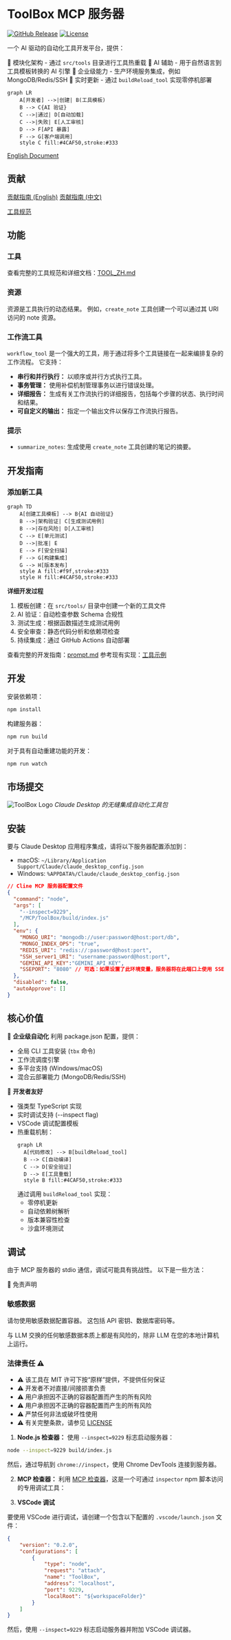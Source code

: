# ToolBox MCP 服务器
[![GitHub Release](https://img.shields.io/github/v/release/xiaoguomeiyitian/ToolBox)](https://github.com/xiaoguomeiyitian/ToolBox/releases)
[![License](https://img.shields.io/badge/License-MIT-green.svg)](LICENSE)

一个 AI 驱动的自动化工具开发平台，提供：

🧩 模块化架构 - 通过 `src/tools` 目录进行工具热重载
🤖 AI 辅助 - 用于自然语言到工具模板转换的 AI 引擎
🚀 企业级能力 - 生产环境服务集成，例如 MongoDB/Redis/SSH
🔄 实时更新 - 通过 `buildReload_tool` 实现零停机部署

```mermaid
graph LR
    A[开发者] -->|创建| B(工具模板)
    B --> C{AI 验证}
    C -->|通过| D[自动加载]
    C -->|失败| E[人工审核]
    D --> F[API 暴露]
    F --> G[客户端调用]
    style C fill:#4CAF50,stroke:#333
```

[English Document](README.md)

## 贡献
[贡献指南 (English)](CONTRIBUTING.md)
[贡献指南 (中文)](CONTRIBUTING_ZH.md)

[工具规范](TOOL_ZH.md)

## 功能

### 工具

查看完整的工具规范和详细文档：[TOOL_ZH.md](TOOL_ZH.md)

### 资源

资源是工具执行的动态结果。 例如，`create_note` 工具创建一个可以通过其 URI 访问的 note 资源。

### 工作流工具

`workflow_tool` 是一个强大的工具，用于通过将多个工具链接在一起来编排复杂的工作流程。 它支持：

- **串行和并行执行：** 以顺序或并行方式执行工具。
- **事务管理：** 使用补偿机制管理事务以进行错误处理。
- **详细报告：** 生成有关工作流执行的详细报告，包括每个步骤的状态、执行时间和结果。
- **可自定义的输出：** 指定一个输出文件以保存工作流执行报告。

### 提示

- `summarize_notes`: 生成使用 `create_note` 工具创建的笔记的摘要。

## 开发指南

### 添加新工具
```mermaid
graph TD
    A[创建工具模板] --> B{AI 自动验证}
    B -->|架构验证| C[生成测试用例]
    B -->|存在风险| D[人工审核]
    C --> E[单元测试]
    D -->|批准| E
    E --> F[安全扫描]
    F --> G[构建集成]
    G --> H[版本发布]
    style A fill:#f9f,stroke:#333
    style H fill:#4CAF50,stroke:#333
```

**详细开发过程**
1. 模板创建：在 `src/tools/` 目录中创建一个新的工具文件
2. AI 验证：自动检查参数 Schema 合规性
3. 测试生成：根据函数描述生成测试用例
4. 安全审查：静态代码分析和依赖项检查
5. 持续集成：通过 GitHub Actions 自动部署

查看完整的开发指南：[prompt.md](prompt.md)
参考现有实现：[工具示例](src/tools/)

## 开发

安装依赖项：

```bash
npm install
```

构建服务器：

```bash
npm run build
```

对于具有自动重建功能的开发：

```bash
npm run watch
```

## 市场提交

![ToolBox Logo](logo/ToolBox_logo.png)
*Claude Desktop 的无缝集成自动化工具包*

## 安装

要与 Claude Desktop 应用程序集成，请将以下服务器配置添加到：

- macOS: `~/Library/Application Support/Claude/claude_desktop_config.json`
- Windows: `%APPDATA%/Claude/claude_desktop_config.json`

```json
// Cline MCP 服务器配置文件
{
  "command": "node",
  "args": [
    "--inspect=9229",
    "/MCP/ToolBox/build/index.js"
  ],
  "env": {
    "MONGO_URI": "mongodb://user:password@host:port/db",
    "MONGO_INDEX_OPS": "true",
    "REDIS_URI": "redis://:password@host:port",
    "SSH_server1_URI": "username:password@host:port",
    "GEMINI_API_KEY":"GEMINI_API_KEY",
    "SSEPORT": "8080" // 可选：如果设置了此环境变量，服务器将在此端口上使用 SSE 协议。否则，默认使用 Stdio 协议。
  },
  "disabled": false,
  "autoApprove": []
}
```

## 核心价值

🚀 **企业级自动化**
利用 package.json 配置，提供：
- 全局 CLI 工具安装 (`tbx` 命令)
- 工作流调度引擎
- 多平台支持 (Windows/macOS)
- 混合云部署能力 (MongoDB/Redis/SSH)

🔧 **开发者友好**
- 强类型 TypeScript 实现
- 实时调试支持 (--inspect flag)
- VSCode 调试配置模板
- 热重载机制：
  ```mermaid
  graph LR
    A[代码修改] --> B[buildReload_tool]
    B --> C[自动编译]
    C --> D[安全验证]
    D --> E[工具重载]
    style B fill:#4CAF50,stroke:#333
  ```
  通过调用 `buildReload_tool` 实现：
  - 零停机更新
  - 自动依赖树解析
  - 版本兼容性检查
  - 沙盒环境测试

## 调试

由于 MCP 服务器的 stdio 通信，调试可能具有挑战性。 以下是一些方法：

🚧 免责声明

### 敏感数据
请勿使用敏感数据配置容器。 这包括 API 密钥、数据库密码等。

与 LLM 交换的任何敏感数据本质上都是有风险的，除非 LLM 在您的本地计算机上运行。

### 法律责任 ⚠️
- ⚠️ 该工具在 MIT 许可下按“原样”提供，不提供任何保证
- ⚠️ 开发者不对直接/间接损害负责
- ⚠️ 用户承担因不正确的容器配置而产生的所有风险
- ⚠️ 用户承担因不正确的容器配置而产生的所有风险
- ⚠️ 严禁任何非法或破坏性使用
- ⚠️ 有关完整条款，请参见 [LICENSE](LICENSE)

1. **Node.js 检查器：** 使用 `--inspect=9229` 标志启动服务器：

```bash
node --inspect=9229 build/index.js
```

然后，通过导航到 `chrome://inspect`，使用 Chrome DevTools 连接到服务器。

2. **MCP 检查器：** 利用 [MCP 检查器](https://github.com/modelcontextprotocol/inspector)，这是一个可通过 `inspector` npm 脚本访问的专用调试工具：

3. **VSCode 调试**

要使用 VSCode 进行调试，请创建一个包含以下配置的 `.vscode/launch.json` 文件：

```json
{
    "version": "0.2.0",
    "configurations": [
        {
            "type": "node",
            "request": "attach",
            "name": "ToolBox",
            "address": "localhost",
            "port": 9229,
            "localRoot": "${workspaceFolder}"
        }
    ]
}
```

然后，使用 `--inspect=9229` 标志启动服务器并附加 VSCode 调试器。
